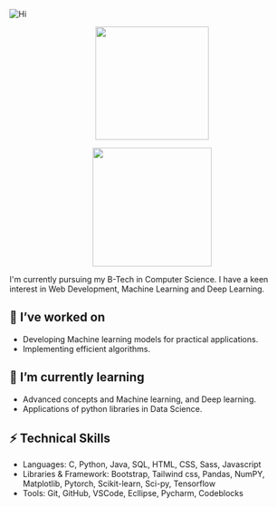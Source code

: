 ![Hi](https://readme-typing-svg.demolab.com/?lines=Hi+there,+I'm+Vaishnavi+⋆˚࿔+&center=true&size=30&width=1000px&height=65)

<p align="center">
<a href="https://github.com/Vaitae/">
  <img height=200 align="center" src="https://github-readme-stats.vercel.app/api?username=Vaitae&show_icons=true&theme=radical" />
</a>
</p>
<p align="center">
<a href="https://github.com/Vaitae/">
  <img height=210 align="center" src="https://github-readme-stats.vercel.app/api/top-langs?username=Vaitae&layout=compact&theme=radical&langs_count=8&card_width=320" />
</a>
</p>

<p>I'm currently pursuing my B-Tech in Computer Science. I have a keen interest in Web Development, Machine Learning and Deep Learning.</p>

## 🔭 I’ve worked on
- Developing Machine learning models for practical applications.
- Implementing efficient algorithms.

## 🌱 I’m currently learning 
- Advanced concepts and Machine learning, and Deep learning.
- Applications of python libraries in Data Science.

## ⚡ Technical Skills
- Languages: C, Python, Java, SQL, HTML, CSS, Sass, Javascript
- Libraries & Framework: Bootstrap, Tailwind css, Pandas, NumPY, Matplotlib, Pytorch, Scikit-learn, Sci-py, Tensorflow
- Tools: Git, GitHub, VSCode, Ecllipse, Pycharm, Codeblocks

